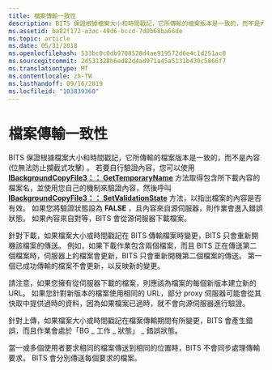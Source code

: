 ```yaml
---
title: 檔案傳輸一致性
description: BITS 保證根據檔案大小和時間戳記，它所傳輸的檔案版本是一致的，而不是內容 (位無法防止攔截式攻擊) 。
ms.assetid: ba82f172-a3ac-49d6-bccd-7d0b68ba66de
ms.topic: article
ms.date: 05/31/2018
ms.openlocfilehash: 533bc0c0db9708528d4ae919572d6e4c1d251ac8
ms.sourcegitcommit: 2d531328b6ed82d4ad971a45a5131b430c5866f7
ms.translationtype: MT
ms.contentlocale: zh-TW
ms.lasthandoff: 09/16/2019
ms.locfileid: "103839360"
---
```

# <a name="file-transfer-consistency"></a>檔案傳輸一致性

BITS 保證根據檔案大小和時間戳記，它所傳輸的檔案版本是一致的，而不是內容 (位無法防止攔截式攻擊) 。 若要自行驗證內容，您可以使用 [**IBackgroundCopyFile3：： GetTemporaryName**](/windows/desktop/api/Bits3_0/nf-bits3_0-ibackgroundcopyfile3-gettemporaryname) 方法取得包含所下載內容的檔案名，並使用您自己的機制來驗證內容，然後呼叫 [**IBackgroundCopyFile3：： SetValidationState**](/windows/desktop/api/Bits3_0/nf-bits3_0-ibackgroundcopyfile3-setvalidationstate) 方法，以指出檔案的內容是否有效。 如果您將驗證狀態設為 **FALSE** ，且內容來自源伺服器，則作業會進入錯誤狀態。 如果內容來自對等，BITS 會從源伺服器下載檔案。

針對下載，如果檔案大小或時間戳記在 BITS 傳輸檔案時變更，BITS 只會重新開機該檔案的傳送。 例如，如果下載作業包含兩個檔案，而且 BITS 正在傳送第二個檔案時，伺服器上的檔案會更新，BITS 只會重新開機第二個檔案的傳送。 第一個已成功傳輸的檔案不會更新，以反映新的變更。

請注意，如果您擁有從伺服器下載的檔案，則應該為檔案的每個新版本建立新的 URL。 如果您針對新版本的檔案使用相同的 URL，部分 proxy 伺服器可能會從其快取中提供過時的資料，因為如果檔案已過時，就不會向源伺服器進行驗證。

針對上傳，如果檔案大小或時間戳記在檔案傳輸期間有所變更，BITS 會產生錯誤，而且作業會處於「BG \_ 工作 \_ 狀態」 \_ 錯誤狀態。

當一或多個使用者要求相同的檔案傳送到相同的位置時，BITS 不會同步處理傳輸要求。 BITS 會分別傳送每個要求的檔案。

 

 




